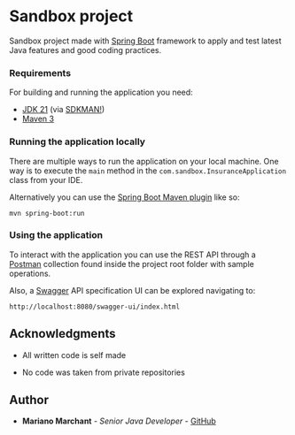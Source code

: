 # Sandbox project

[//]: # ([![Build Status]&#40;https://travis-ci.org/codecentric/springboot-sample-app.svg?branch=master&#41;]&#40;https://travis-ci.org/codecentric/springboot-sample-app&#41;)

[//]: # ([![Coverage Status]&#40;https://coveralls.io/repos/github/codecentric/springboot-sample-app/badge.svg?branch=master&#41;]&#40;https://coveralls.io/github/codecentric/springboot-sample-app?branch=master&#41;)

[//]: # ([![License]&#40;http://img.shields.io/:license-apache-blue.svg&#41;]&#40;http://www.apache.org/licenses/LICENSE-2.0.html&#41;)

Sandbox project made with [Spring Boot](https://spring.io/projects/spring-boot) framework to apply and test latest Java features and good coding practices.

### Requirements

For building and running the application you need:

- [JDK 21](https://openjdk.org/projects/jdk/21/) (via [SDKMAN!](https://sdkman.io/http://www.oracle.com/technetwork/java/javase/downloads/jdk8-downloads-2133151.html))
- [Maven 3](https://maven.apache.org)

### Running the application locally

There are multiple ways to run the application on your local machine. One way is to execute the `main` method in the `com.sandbox.InsuranceApplication` class from your IDE.

Alternatively you can use the [Spring Boot Maven plugin](https://docs.spring.io/spring-boot/docs/current/reference/html/build-tool-plugins-maven-plugin.html) like so:

```shell
mvn spring-boot:run
```

### Using the application

To interact with the application you can use the REST API through a [Postman](https://www.postman.com/) collection found inside the project root folder with sample operations.

Also, a [Swagger](https://swagger.io/) API specification UI can be explored navigating to:

```
http://localhost:8080/swagger-ui/index.html
```

## Acknowledgments

* All written code is self made

* No code was taken from private repositories

## Author

* **Mariano Marchant** - *Senior Java Developer* - [GitHub](https://github.com/mmarchants)
